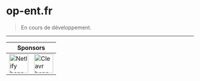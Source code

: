# op-ent.fr

> En cours de développement.

---

<table>
  <thead>
    <tr>
      <th colspan="2">Sponsors</th>
    </tr>
  </thead>
  <tbody>
    <tr>
      <td>
        <a href="https://www.netlify.com" target="_blank">
          <img alt="Netlify banner" height="51px" src="https://www.netlify.com/v3/img/components/netlify-color-accent.svg" />
        </a>
      </td>
      <td>
        <a href="https://cleavr.io" target="_blank">
          <img alt="Cleavr banner" height="51px" src="https://hcti.io/v1/image/ae9a047f-22b3-4016-a37a-80f297894678" />
        </a>
      </td>
    </tr>
  </tbody>
</table>
